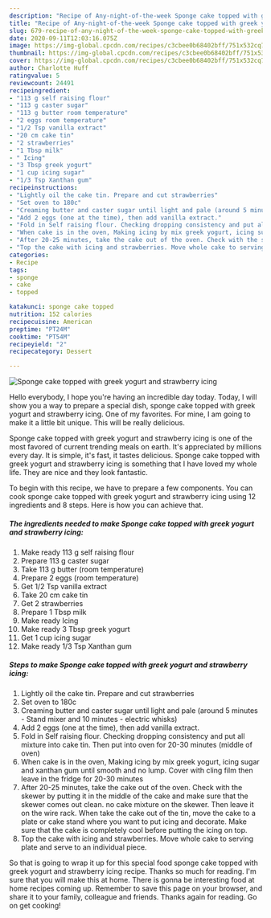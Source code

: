 ```yaml
---
description: "Recipe of Any-night-of-the-week Sponge cake topped with greek yogurt and strawberry icing"
title: "Recipe of Any-night-of-the-week Sponge cake topped with greek yogurt and strawberry icing"
slug: 679-recipe-of-any-night-of-the-week-sponge-cake-topped-with-greek-yogurt-and-strawberry-icing
date: 2020-09-11T12:03:16.075Z
image: https://img-global.cpcdn.com/recipes/c3cbee0b68402bff/751x532cq70/sponge-cake-topped-with-greek-yogurt-and-strawberry-icing-recipe-main-photo.jpg
thumbnail: https://img-global.cpcdn.com/recipes/c3cbee0b68402bff/751x532cq70/sponge-cake-topped-with-greek-yogurt-and-strawberry-icing-recipe-main-photo.jpg
cover: https://img-global.cpcdn.com/recipes/c3cbee0b68402bff/751x532cq70/sponge-cake-topped-with-greek-yogurt-and-strawberry-icing-recipe-main-photo.jpg
author: Charlotte Huff
ratingvalue: 5
reviewcount: 24491
recipeingredient:
- "113 g self raising flour"
- "113 g caster sugar"
- "113 g butter room temperature"
- "2 eggs room temperature"
- "1/2 Tsp vanilla extract"
- "20 cm cake tin"
- "2 strawberries"
- "1 Tbsp milk"
- " Icing"
- "3 Tbsp greek yogurt"
- "1 cup icing sugar"
- "1/3 Tsp Xanthan gum"
recipeinstructions:
- "Lightly oil the cake tin. Prepare and cut strawberries"
- "Set oven to 180c"
- "Creaming butter and caster sugar until light and pale (around 5 minutes - Stand mixer and 10 minutes - electric whisks)"
- "Add 2 eggs (one at the time), then add vanilla extract."
- "Fold in Self raising flour. Checking dropping consistency and put all mixture into cake tin. Then put into oven for 20-30 minutes (middle of oven)"
- "When cake is in the oven, Making icing by mix greek yogurt, icing sugar and xanthan gum until smooth and no lump. Cover with cling film then leave in the fridge for 20-30 minutes"
- "After 20-25 minutes, take the cake out of the oven. Check with the skewer by putting it in the middle of the cake and make sure that the skewer comes out clean. no cake mixture on the skewer. Then leave it on the wire rack. When take the cake out of the tin, move the cake to a plate or cake stand where you want to put icing and decorate. Make sure that the cake is completely cool before putting the icing on top."
- "Top the cake with icing and strawberries. Move whole cake to serving plate and serve to an individual piece."
categories:
- Recipe
tags:
- sponge
- cake
- topped

katakunci: sponge cake topped 
nutrition: 152 calories
recipecuisine: American
preptime: "PT24M"
cooktime: "PT54M"
recipeyield: "2"
recipecategory: Dessert

---
```



![Sponge cake topped with greek yogurt and strawberry icing](https://img-global.cpcdn.com/recipes/c3cbee0b68402bff/751x532cq70/sponge-cake-topped-with-greek-yogurt-and-strawberry-icing-recipe-main-photo.jpg)

Hello everybody, I hope you're having an incredible day today. Today, I will show you a way to prepare a special dish, sponge cake topped with greek yogurt and strawberry icing. One of my favorites. For mine, I am going to make it a little bit unique. This will be really delicious.

Sponge cake topped with greek yogurt and strawberry icing is one of the most favored of current trending meals on earth. It's appreciated by millions every day. It is simple, it's fast, it tastes delicious. Sponge cake topped with greek yogurt and strawberry icing is something that I have loved my whole life. They are nice and they look fantastic.




To begin with this recipe, we have to prepare a few components. You can cook sponge cake topped with greek yogurt and strawberry icing using 12 ingredients and 8 steps. Here is how you can achieve that.

<!--inarticleads1-->

##### The ingredients needed to make Sponge cake topped with greek yogurt and strawberry icing:

1. Make ready 113 g self raising flour
1. Prepare 113 g caster sugar
1. Take 113 g butter (room temperature)
1. Prepare 2 eggs (room temperature)
1. Get 1/2 Tsp vanilla extract
1. Take 20 cm cake tin
1. Get 2 strawberries
1. Prepare 1 Tbsp milk
1. Make ready  Icing
1. Make ready 3 Tbsp greek yogurt
1. Get 1 cup icing sugar
1. Make ready 1/3 Tsp Xanthan gum




<!--inarticleads2-->

##### Steps to make Sponge cake topped with greek yogurt and strawberry icing:

1. Lightly oil the cake tin. Prepare and cut strawberries
1. Set oven to 180c
1. Creaming butter and caster sugar until light and pale (around 5 minutes - Stand mixer and 10 minutes - electric whisks)
1. Add 2 eggs (one at the time), then add vanilla extract.
1. Fold in Self raising flour. Checking dropping consistency and put all mixture into cake tin. Then put into oven for 20-30 minutes (middle of oven)
1. When cake is in the oven, Making icing by mix greek yogurt, icing sugar and xanthan gum until smooth and no lump. Cover with cling film then leave in the fridge for 20-30 minutes
1. After 20-25 minutes, take the cake out of the oven. Check with the skewer by putting it in the middle of the cake and make sure that the skewer comes out clean. no cake mixture on the skewer. Then leave it on the wire rack. When take the cake out of the tin, move the cake to a plate or cake stand where you want to put icing and decorate. Make sure that the cake is completely cool before putting the icing on top.
1. Top the cake with icing and strawberries. Move whole cake to serving plate and serve to an individual piece.




So that is going to wrap it up for this special food sponge cake topped with greek yogurt and strawberry icing recipe. Thanks so much for reading. I'm sure that you will make this at home. There is gonna be interesting food at home recipes coming up. Remember to save this page on your browser, and share it to your family, colleague and friends. Thanks again for reading. Go on get cooking!
